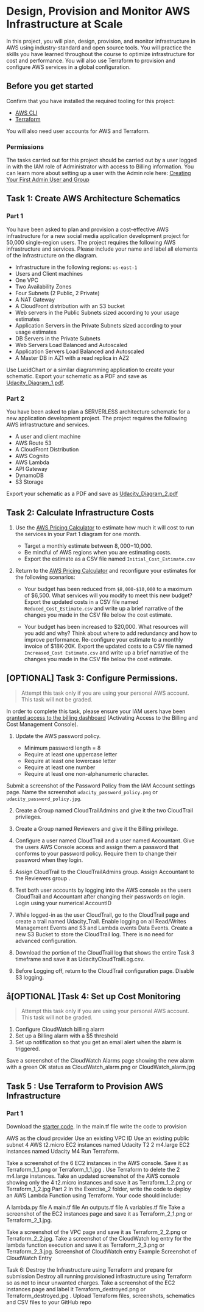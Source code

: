 # Design, Provision and Monitor AWS Infrastructure at Scale
In this project, you will plan, design, provision, and monitor infrastructure in AWS using industry-standard and open source tools. You will practice the skills you have learned throughout the course to optimize infrastructure for cost and performance. You will also use Terraform to provision and configure AWS services in a global configuration.

## Before you get started
Confirm that you have installed the required tooling for this project:

* [AWS CLI](https://aws.amazon.com/cli/)
* [Terraform](https://www.terraform.io/)

You will also need user accounts for AWS and Terraform.

### Permissions
The tasks carried out for this project should be carried out by a user logged in with the IAM role of Administrator with access to Billing information. You can learn more about setting up a user with the Admin role here: [Creating Your First Admin User and Group](https://docs.aws.amazon.com/IAM/latest/UserGuide/getting-started_create-admin-group.html)

## Task 1: Create AWS Architecture Schematics
### Part 1
You have been asked to plan and provision a cost-effective AWS infrastructure for a new social media application development project for 50,000 single-region users. The project requires the following AWS infrastructure and services. Please include your name and label all elements of the infrastructure on the diagram.

* Infrastructure in the following regions: `us-east-1`
* Users and Client machines
* One VPC
* Two Availability Zones
* Four Subnets (2 Public, 2 Private)
* A NAT Gateway
* A CloudFront distribution with an S3 bucket
* Web servers in the Public Subnets sized according to your usage estimates
* Application Servers in the Private Subnets sized according to your usage estimates
* DB Servers in the Private Subnets
* Web Servers Load Balanced and Autoscaled
* Application Servers Load Balanced and Autoscaled
*  A Master DB in AZ1 with a read replica in AZ2

Use LucidChart or a similar diagramming application to create your schematic. Export your schematic as a PDF and save as [Udacity_Diagram_1.pdf](aws-infra-at-scale/task_1_architecture_schemantics/Udacity_Diagram_1.pdf).

### Part 2
You have been asked to plan a SERVERLESS architecture schematic for a new application development project. The project requires the following AWS infrastructure and services.

* A user and client machine
* AWS Route 53
* A CloudFront Distribution
* AWS Cognito
* AWS Lambda
* API Gateway
* DynamoDB
* S3 Storage

Export your schematic as a PDF and save as [Udacity_Diagram_2.pdf](aws-infra-at-scale/task_1_architecture_schemantics/Udacity_Diagram_2.pdf)

## Task 2: Calculate Infrastructure Costs
1. Use the [AWS Pricing Calculator](https://calculator.aws/#/) to estimate how much it will cost to run the services in your Part 1 diagram for one month.

    * Target a monthly estimate between $8,000-$10,000.
    * Be mindful of AWS regions when you are estimating costs.
    * Export the estimate as a CSV file named `Initial_Cost_Estimate.csv`


2. Return to the [AWS Pricing Calculator](https://calculator.aws/#/) and reconfigure your estimates for the following scenarios:

    * Your budget has been reduced from `$8,000-$10,000` to a maximum of $6,500. What services will you modify to meet this new budget? Export the updated costs in a CSV file named `Reduced_Cost_Estimate.csv` and write up a brief narrative of the changes you made in the CSV file below the cost estimate.

    * Your budget has been increased to $20,000. What resources will you add and why?
Think about where to add redundancy and how to improve performance. Re-configure your estimate to a monthly invoice of $18K-20K. Export the updated costs to a CSV file named `Increased_Cost Estimate.csv` and write up a brief narrative of the changes you made in the CSV file below the cost estimate.

## [OPTIONAL] Task 3: Configure Permissions.

> Attempt this task only if you are using your personal AWS account. This task will not be graded.

In order to complete this task, please ensure your IAM users have been [granted access to the billing dashboard](https://docs.aws.amazon.com/awsaccountbilling/latest/aboutv2/control-access-billing.html) (Activating Access to the Billing and Cost Management Console).

1. Update the AWS password policy.

    * Minimum password length = 8
    * Require at least one uppercase letter
    * Require at least one lowercase letter
    * Require at least one number
    * Require at least one non-alphanumeric character.

Submit a screenshot of the Password Policy from the IAM Account settings page. Name the screenshot `udacity_password_policy.png` or `udacity_password_policy.jpg`.

2. Create a Group named CloudTrailAdmins and give it the two CloudTrail privileges.

3. Create a Group named Reviewers and give it the Billing privilege.

4. Configure a user named CloudTrail and a user named Accountant. Give the users AWS Console access and assign them a password that conforms to your password policy. Require them to change their password when they login.

5. Assign CloudTrail to the CloudTrailAdmins group. Assign Accountant to the Reviewers group .

6. Test both user accounts by logging into the AWS console as the users CloudTrail and Accountant after changing their passwords on login. Login using your numerical AccountID


7. While logged-in as the user CloudTrail, go to the CloudTrail page and create a trail named Udacity_Trail. Enable logging on all Read/Writes Management Events and S3 and Lambda events Data Events. Create a new S3 Bucket to store the CloudTrail log. There is no need for advanced configuration.

8. Download the portion of the CloudTrail log that shows the entire Task 3 timeframe and save it as UdacityCloudTrailLog.csv.

9. Before Logging off, return to the CloudTrail configuration page. Disable S3 logging.


## å[OPTIONAL ]Task 4: Set up Cost Monitoring
> Attempt this task only if you are using your personal AWS account. This task will not be graded.

1. Configure CloudWatch billing alarm
2. Set up a Billing alarm with a $5 threshold
3. Set up notification so that you get an email alert when the alarm is triggered.

Save a screenshot of the CloudWatch Alarms page showing the new alarm with a green OK status as CloudWatch_alarm.png or CloudWatch_alarm.jpg


## Task 5 : Use Terraform to Provision AWS Infrastructure
### Part 1
Download the [starter code](https://github.com/udacity/cand-c2-project).
In the main.tf file write the code to provision

AWS as the cloud provider
Use an existing VPC ID
Use an existing public subnet
4 AWS t2.micro EC2 instances named Udacity T2
2 m4.large EC2 instances named Udacity M4
Run Terraform.

Take a screenshot of the 6 EC2 instances in the AWS console. Save it as Terraform_1_1.png or Terraform_1_1.jpg .
Use Terraform to delete the 2 m4.large instances.
Take an updated screenshot of the AWS console showing only the 4 t2.micro instances and save it as Terraform_1_2.png or Terraform_1_2.jpg
Part 2
In the Exercise_2 folder, write the code to deploy an AWS Lambda Function using Terraform. Your code should include:

A lambda.py file
A main.tf file
An outputs.tf file
A variables.tf file
Take a screenshot of the EC2 instances page and save it as Terraform_2_1.png or Terraform_2_1.jpg.

Take a screenshot of the VPC page and save it as Terraform_2_2.png or Terraform_2_2.jpg.
Take a screenshot of the CloudWatch log entry for the lambda function execution and save it as Terraform_2_3.png or Terraform_2_3.jpg.
Screenshot of CloudWatch entry
Example Screenshot of CloudWatch Entry

Task 6: Destroy the Infrastructure using Terraform and prepare for submission
Destroy all running provisioned infrastructure using Terraform so as not to incur unwanted charges.
Take a screenshot of the EC2 instances page and label it Terraform_destroyed.png or Terraform_destroyed.jpg .
Upload Terraform files, screenshots, schematics and CSV files to your GitHub repo